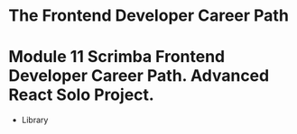 # The Frontend Developer Career Path

# Module 11 Scrimba Frontend Developer Career Path. Advanced React Solo Project.

- Library
